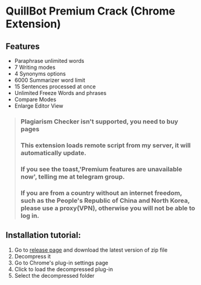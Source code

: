 # QuillBot Premium Crack (Chrome Extension)

## Features

- Paraphrase unlimited words
- 7 Writing modes
- 4 Synonyms options
- 6000 Summarizer word limit
- 15 Sentences processed at once
- Unlimited Freeze Words and phrases
- Compare Modes
- Enlarge Editor View

> ### Plagiarism Checker isn't supported, you need to buy pages
> ### This extension loads remote script from my server, it will automatically update.
> ### If you see the toast,'Premium features are unavailable now', telling me at telegram group.
> ### If you are from a country without an internet freedom, such as the People's Republic of China and North Korea, please use a proxy(VPN), otherwise you will not be able to log in.

## Installation tutorial:

1. Go to [release page](https://github.com/blueagler/QuillBot-Premium-Crack/releases) and download the latest version of zip file
2. Decompress it
3. Go to Chrome's plug-in settings page
4. Click to load the decompressed plug-in
5. Select the decompressed folder
